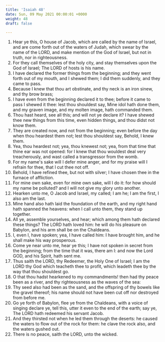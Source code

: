 ```yaml
---
title: 'Isaiah 48'
date: Sun, 09 May 2021 00:00:01 +0000
weight: 48
draft: false
  
---
```


1. Hear ye this, O house of Jacob, which are called by the name of Israel, and are come forth out of the waters of Judah, which swear by the name of the LORD, and make mention of the God of Israel, but not in truth, nor in righteousness.
2. For they call themselves of the holy city, and stay themselves upon the God of Israel; The LORD of hosts is his name.
3. I have declared the former things from the beginning; and they went forth out of my mouth, and I shewed them; I did them suddenly, and they came to pass.
4. Because I knew that thou art obstinate, and thy neck is an iron sinew, and thy brow brass;
5. I have even from the beginning declared it to thee; before it came to pass I shewed it thee: lest thou shouldest say, Mine idol hath done them, and my graven image, and my molten image, hath commanded them.
6. Thou hast heard, see all this; and will not ye declare it? I have shewed thee new things from this time, even hidden things, and thou didst not know them.
7. They are created now, and not from the beginning; even before the day when thou heardest them not; lest thou shouldest say, Behold, I knew them.
8. Yea, thou heardest not; yea, thou knewest not; yea, from that time that thine ear was not opened: for I knew that thou wouldest deal very treacherously, and wast called a transgressor from the womb.
9. For my name's sake will I defer mine anger, and for my praise will I refrain for thee, that I cut thee not off.
10. Behold, I have refined thee, but not with silver; I have chosen thee in the furnace of affliction.
11. For mine own sake, even for mine own sake, will I do it: for how should my name be polluted? and I will not give my glory unto another.
12. Hearken unto me, O Jacob and Israel, my called; I am he; I am the first, I also am the last.
13. Mine hand also hath laid the foundation of the earth, and my right hand hath spanned the heavens: when I call unto them, they stand up together.
14. All ye, assemble yourselves, and hear; which among them hath declared these things? The LORD hath loved him: he will do his pleasure on Babylon, and his arm shall be on the Chaldeans.
15. I, even I, have spoken; yea, I have called him: I have brought him, and he shall make his way prosperous.
16. Come ye near unto me, hear ye this; I have not spoken in secret from the beginning; from the time that it was, there am I: and now the Lord GOD, and his Spirit, hath sent me.
17. Thus saith the LORD, thy Redeemer, the Holy One of Israel; I am the LORD thy God which teacheth thee to profit, which leadeth thee by the way that thou shouldest go.
18. O that thou hadst hearkened to my commandments! then had thy peace been as a river, and thy righteousness as the waves of the sea:
19. Thy seed also had been as the sand, and the offspring of thy bowels like the gravel thereof; his name should not have been cut off nor destroyed from before me.
20. Go ye forth of Babylon, flee ye from the Chaldeans, with a voice of singing declare ye, tell this, utter it even to the end of the earth; say ye, The LORD hath redeemed his servant Jacob.
21. And they thirsted not when he led them through the deserts: he caused the waters to flow out of the rock for them: he clave the rock also, and the waters gushed out.
22. There is no peace, saith the LORD, unto the wicked.
